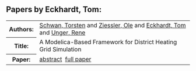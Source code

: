 <h2>Papers by Eckhardt, Tom:</h2>
<!-- Begin papers -->
<table>
<tr><th>Authors:</th><td>
<a href="../authors/author_217.html">Schwan, Torsten</a> and 
<a href="../authors/author_266.html">Ziessler, Ole</a> and 
<a href="../authors/author_053.html">Eckhardt, Tom</a> and 
<a href="../authors/author_243.html">Unger, Rene</a>
</td></tr>
<tr><th>Title:  </th><td>A Modelica-Based Framework for District Heating Grid Simulation</td></tr>
<tr><th>Paper:  </th><td><a href="../abstracts/Modelica2019abstract2B1.pdf">abstract</a>&nbsp;&nbsp;<a href="../papers/Modelica2019paper2B1.pdf">full paper</a></td></tr>
</table>
<br>
<!-- End papers -->